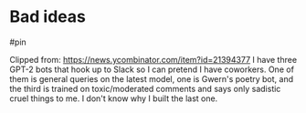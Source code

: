 # Bad ideas

#pin

Clipped from: https://news.ycombinator.com/item?id=21394377
I have three GPT-2 bots that hook up to Slack so I can pretend I have coworkers.
One of them is general queries on the latest model, one is Gwern's poetry bot, and the third is trained on toxic/moderated comments and says only sadistic cruel things to me. I don't know why I built the last one.